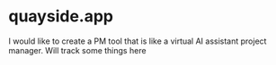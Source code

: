 # quayside.app

I would like to create a PM tool that is like a virtual AI assistant project manager. Will track some things here
